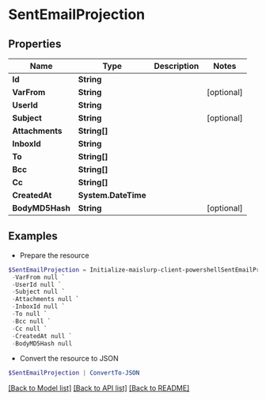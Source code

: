 # SentEmailProjection
## Properties

Name | Type | Description | Notes
------------ | ------------- | ------------- | -------------
**Id** | **String** |  | 
**VarFrom** | **String** |  | [optional] 
**UserId** | **String** |  | 
**Subject** | **String** |  | [optional] 
**Attachments** | **String[]** |  | 
**InboxId** | **String** |  | 
**To** | **String[]** |  | 
**Bcc** | **String[]** |  | 
**Cc** | **String[]** |  | 
**CreatedAt** | **System.DateTime** |  | 
**BodyMD5Hash** | **String** |  | [optional] 

## Examples

- Prepare the resource
```powershell
$SentEmailProjection = Initialize-maislurp-client-powershellSentEmailProjection  -Id null `
 -VarFrom null `
 -UserId null `
 -Subject null `
 -Attachments null `
 -InboxId null `
 -To null `
 -Bcc null `
 -Cc null `
 -CreatedAt null `
 -BodyMD5Hash null
```

- Convert the resource to JSON
```powershell
$SentEmailProjection | ConvertTo-JSON
```

[[Back to Model list]](../README#documentation-for-models) [[Back to API list]](../README#documentation-for-api-endpoints) [[Back to README]](../README)

